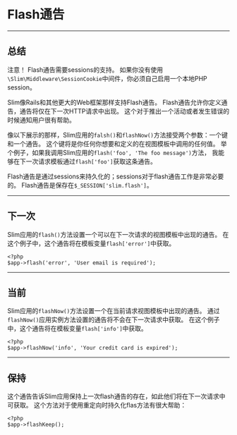 # Flash通告

---

## 总结
注意！
Flash通告需要sessions的支持。
如果你没有使用`\Slim\Middleware\SessionCookie`中间件，你必须自己启用一个本地PHP session。

Slim像Rails和其他更大的Web框架那样支持Flash通告。
Flash通告允许你定义通告，通告将仅在下一次HTTP请求中出现。
这个对于推出一个活动或者发生错误的时候通知用户很有帮助。

像以下展示的那样，Slim应用的`falsh()`和`flashNow()`方法接受两个参数：一个键和一个通告。
这个键将是你任何你想要和定义的在视图模板中调用的任何值。
举个例子，如果我调用Slim应用的`flash('foo', 'The foo message')`方法， 我能够在下一次请求模板通过`flash['foo']`获取这条通告。

Flash通告是通过sessions来持久化的；sessions对于flash通告工作是非常必要的。
Flash通告是保存在`$_SESSION['slim.flash']`。

---

## 下一次
Slim应用的`flash()`方法设置一个可以在下一次请求的视图模板中出现的通告。
在这个例子中，这个通告将在模板变量`flash['error']`中获取。
```
<?php
$app->flash('error', 'User email is required');
```

---

## 当前
Slim应用的`flashNow()`方法设置一个在当前请求视图模板中出现的通告。
通过`flashNow()`应用实例方法设置的通告将不会在下一次请求中获取。
在这个例子中，这个通告将在模板变量`flash['info']`中获取。
```
<?php
$app->flashNow('info', 'Your credit card is expired');
```

---

## 保持
这个通告告诉Slim应用保持上一次flash通告的存在，如此他们将在下一次请求中可获取。
这个方法对于使用重定向时持久化flas方法有很大帮助：
```
<?php
$app->flashKeep();
```
